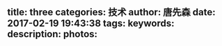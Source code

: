 title: three
categories: 技术
author: 唐先森
date: 2017-02-19 19:43:38
tags:
keywords:
description:
photos:
---
